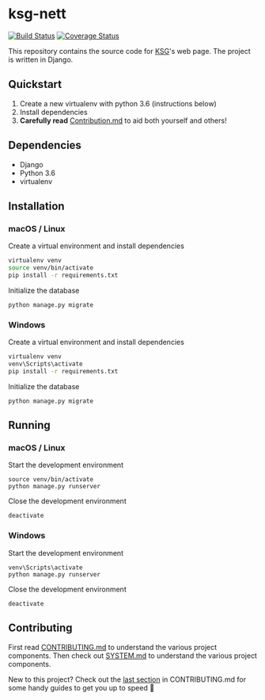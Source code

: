 # ksg-nett
[![Build Status](https://travis-ci.org/KSG-IT/ksg-nett.svg?branch=develop)](https://travis-ci.org/KSG-IT/ksg-nett)
[![Coverage Status](https://coveralls.io/repos/github/KSG-IT/ksg-nett/badge.svg?branch=develop)](https://coveralls.io/github/KSG-IT/ksg-nett?branch=develop)

This repository contains the source code for [KSG](https://www.samfundet.no/kafe-og-serveringsgjengen)'s web page. The project is written in Django.

## Quickstart

1. Create a new virtualenv with python 3.6 (instructions below)
2. Install dependencies
3. **Carefully read** [Contribution.md](https://github.com/KSG-IT/ksg-nett/blob/develop/CONTRIBUTING.md) to aid both yourself and others!

## Dependencies
* Django
* Python 3.6
* virtualenv

## Installation

### macOS / Linux

Create a virtual environment and install dependencies
```bash
virtualenv venv
source venv/bin/activate
pip install -r requirements.txt
```

Initialize the database
```
python manage.py migrate
```

### Windows

Create a virtual environment and install dependencies
```bash
virtualenv venv
venv\Scripts\activate
pip install -r requirements.txt
```

Initialize the database
```
python manage.py migrate
```

## Running 

### macOS / Linux

Start the development environment
```
source venv/bin/activate
python manage.py runserver
```

Close the development environment
```
deactivate
```


### Windows

Start the development environment
```
venv\Scripts\activate
python manage.py runserver
```

Close the development environment
```
deactivate
```

## Contributing
First read [CONTRIBUTING.md](https://github.com/KSG-IT/ksg-nett/blob/develop/CONTRIBUTING.md) to understand the various project components. Then check out [SYSTEM.md](https://github.com/KSG-IT/ksg-nett/blob/develop/SYSTEM.md) to understand the various project components.

New to this project? Check out the [last section](https://github.com/KSG-IT/ksg-nett/blob/develop/CONTRIBUTING.md#guides-for-semi-noobs) in CONTRIBUTING.md for some handy guides to get you up to speed 💪
